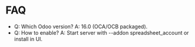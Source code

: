# FAQ

- Q: Which Odoo version? A: 16.0 (OCA/OCB packaged).
- Q: How to enable? A: Start server with --addon spreadsheet_account or install in UI.
